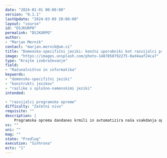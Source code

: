 ```yaml
---
date: "2024-01-01 00:00:00" 
version: "0.1.1"
lastUpdate: "2024-03-09 20:00:00"
layout: "course"
id: "DSJKURPO"
permalink: "DSJKURPO"
author:
- "Marjan Mernik"
contact: "marjan.mernik@um.si"
title: "Domensko-specifični jeziki: končni uporabniki kot razvijalci programske opreme"
image: "https://images.unsplash.com/photo-1487058792275-0ad4aaf24ca7"
type: "Krajše izobraževanje"
field:
- "Računalništvo in informatika"
keywords:
- "domensko-specifični jeziki"
- "konstrukti jezikov"
- "razlike s splošno-namenskimi jeziki"
intended:

- "razvijalci programske opreme"
difficulty: "Začetni nivo"
requisite: ""
description: |
    Programska oprema dandanes krmili in avtomatizira naša vsakdanja opravila. Razvoj programske opreme pa postaja vse zahtevnejši in poklic razvijalec programske opreme, programer, vse bolj iskan in cenjen. Z nastankom pametnih hiš  in mest pa bo takorekoč vsak posameznik, končni uporabnik, primoran "sprogramirati" določena vsakodnevna opravila tudi sam. Pri čemer pa večina končnih uporabnikov ne bo imela računalniškega predznanja in poznavanje splošno-namenskih programskih jezikov, kot so C++, Java in Python. V zadnjem času postajajo vse bolj popularni domensko-specifični jeziki s katerimi končni uporabniki lahko rešujejo domensko-specifične probleme, kot so krmiljenje pametne hiše. Udeleženci se bodo seznanili z domensko-specifičnimi jeziki in možnostmi, ki jih le-ti ponujajo končnim uporabnikom. Konstrukti domensko-specifičnih jezikov so običajno preprosti in vezani na domeno uporabe, zato jih končni uporabniki lažje razumejo in uporabljajo. Udeleženci se bodo tako seznanili z osnovnimi pristopi in orodji za gradnjo domensko-specifičnih jezikov, predvsem pa razumeli razlike med splošno-namenskimi programskimi jeziki in domensko-specifičnimi jeziki ter kako slednje koristno uporabiti za mnogotera opravila.
vs: ""
uni: ""
mag: ""
state: "Predlog"
execution: "Sinhrona"
ects: "1"
---
```

